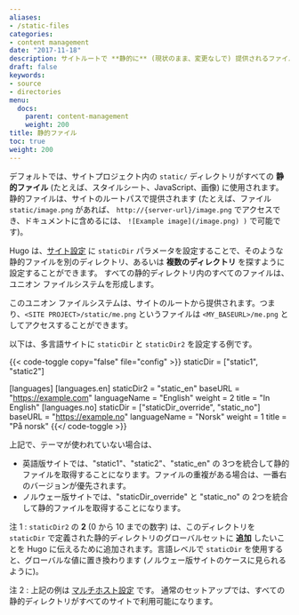 ```yaml
---
aliases:
- /static-files
categories:
- content management
date: "2017-11-18"
description: サイトルートで **静的に** (現状のまま、変更なしで) 提供されるファイル。
draft: false
keywords:
- source
- directories
menu:
  docs:
    parent: content-management
    weight: 200
title: 静的ファイル
toc: true
weight: 200
---
```


デフォルトでは、サイトプロジェクト内の `static/` ディレクトリがすべての **静的ファイル** (たとえば、スタイルシート、JavaScript、画像) に使用されます。
静的ファイルは、サイトのルートパスで提供されます (たとえば、ファイル `static/image.png` があれば、 `http://{server-url}/image.png` でアクセスでき、ドキュメントに含めるには、 `![Example image](/image.png) )` で可能です)。

Hugo は、[サイト設定][site config] に `staticDir` パラメータを設定することで、そのような静的ファイルを別のディレクトリ、あるいは **複数のディレクトリ** を探すように設定することができます。 すべての静的ディレクトリ内のすべてのファイルは、ユニオン ファイルシステムを形成します。

このユニオン ファイルシステムは、サイトのルートから提供されます。つまり、`<SITE PROJECT>/static/me.png` というファイルは `<MY_BASEURL>/me.png` としてアクセスすることができます。

以下は、多言語サイトに `staticDir` と `staticDir2` を設定する例です。

{{< code-toggle copy="false" file="config" >}}
staticDir = ["static1", "static2"]

[languages]
[languages.en]
staticDir2 = "static_en"
baseURL = "https://example.com"
languageName = "English"
weight = 2
title = "In English"
[languages.no]
staticDir = ["staticDir_override", "static_no"]
baseURL = "https://example.no"
languageName = "Norsk"
weight = 1
title = "På norsk"
{{</ code-toggle >}}

上記で、テーマが使われていない場合は、

- 英語版サイトでは、"static1"、"static2"、"static_en" の 3つを統合して静的ファイルを取得することになります。ファイルの重複がある場合は、一番右のバージョンが優先されます。
- ノルウェー版サイトでは、"staticDir_override" と "static_no" の 2つを統合して静的ファイルを取得することになります。

注 1
: `staticDir2` の **2** (0 から 10 までの数字) は、このディレクトリを `staticDir` で定義された静的ディレクトリのグローバルセットに **追加** したいことを Hugo に伝えるために追加されます。言語レベルで `staticDir` を使用すると、グローバルな値に置き換わります (ノルウェー版サイトのケースに見られるように)。

注 2
: 上記の例は [マルチホスト設定][multihost setup] です。 通常のセットアップでは、すべての静的ディレクトリがすべてのサイトで利用可能になります。

[site config]: /getting-started/configuration/#all-configuration-settings
[multihost setup]: /content-management/multilingual/#configure-multilingual-multihost
